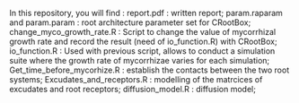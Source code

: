 In this repository, you will find :
report.pdf : written report;
param.raparam and param.param : root architecture parameter set for CRootBox;
change_myco_growth_rate.R : Script to change the value of mycorrhizal growth rate and record the result (need of io_function.R) with CRootBox;
io_function.R : Used with previous script, allows to conduct a simulation suite where the growth rate of mycorrhizae varies for each simulation;
Get_time_before_mycorhize.R : establish the contacts between the two root systems;
Excudates_and_receptors.R : modelling of the matrcices of excudates and root receptors;
diffusion_model.R : diffusion model;
